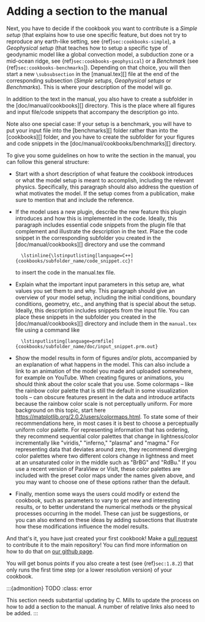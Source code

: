 # Adding a section to the manual

Next, you have to decide if the cookbook you want to contribute is a *Simple
setup* (that explains how to use one specific feature, but does not try to
reproduce any earth-like setting, see
{ref}`sec:cookbooks-simple`), a *Geophysical setup* (that
teaches how to setup a specific type of geodynamic model like a global
convection model, a subduction zone or a mid-ocean ridge, see
{ref}`sec:cookbooks-geophysical`) or a *Benchmark* (see
{ref}`sec:cookbooks-benchmarks`]). Depending on that choice,
you will then start a new `\subsubsection` in the [manual.tex][] file at the
end of the corresponding subsection (*Simple setups*, *Geophysical setups* or
*Benchmarks*). This is where your description of the model will go.

In addition to the text in the manual, you also have to create a subfolder in
the [doc/manual/cookbooks][] directory. This is the place where all figures
and input file/code snippets that accompany the description go into.

Note also one special case: If your setup is a benchmark, you will have to put
your input file into the [benchmarks][] folder rather than into the
[cookbooks][] folder, and you have to create the subfolder for your figures
and code snippets in the [doc/manual/cookbooks/benchmarks][] directory.

To give you some guidelines on how to write the section in the manual, you can
follow this general structure:

-   Start with a short description of what feature the cookbook introduces or
    what the model setup is meant to accomplish, including the relevant
    physics. Specifically, this paragraph should also address the question of
    what motivates the model. If the setup comes from a publication, make sure
    to mention that and include the reference.

-   If the model uses a new plugin, describe the new feature this plugin
    introduces and how this is implemented in the code. Ideally, this
    paragraph includes essential code snippets from the plugin file that
    complement and illustrate the description in the text. Place the code
    snippet in the corresponding subfolder you created in the
    [doc/manual/cookbooks][] directory and use the command

          \lstinline{\lstinputlisting[language=C++]{cookbooks/subfolder_name/code_snippet.cc}!

    to insert the code in the manual.tex file.

-   Explain what the important input parameters in this setup are, what values
    you set them to and why. This paragraph should give an overview of your
    model setup, including the initial conditions, boundary conditions,
    geometry, etc., and anything that is special about the setup. Ideally,
    this description includes snippets from the input file. You can place
    these snippets in the subfolder you created in the
    [doc/manual/cookbooks][] directory and include them in the `manual.tex`
    file using a command like

          \lstinputlisting[language=prmfile]{cookbooks/subfolder_name/doc/input_snippet.prm.out}

-   Show the model results in form of figures and/or plots, accompanied by an
    explanation of what happens in the model. This can also include a link to
    an animation of the model you made and uploaded somewhere, for example on
    YouTube. When creating figures or animations, you should think about the
    color scale that you use. Some colormaps &ndash; like the rainbow color
    palette that is still the default in some visualization tools &ndash; can
    obscure features present in the data and introduce artifacts because the
    rainbow color scale is not perceptually uniform. For more background on
    this topic, start here
    <https://matplotlib.org/2.0.2/users/colormaps.html>. To state some of their
    recommendations here, in most cases it is best to choose a perceptually
    uniform color palette. For representing information that has ordering,
    they recommend sequential color palettes that change in lightness/color
    incrementally like "viridis," "inferno,"
    "plasma" and "magma." For representing data that
    deviates around zero, they recommend diverging color palettes where two
    different colors change in lightness and meet at an unsaturated color in
    the middle such as "BrBG" and "RdBu." If you use a
    recent version of ParaView or VisIt, these color palettes are included
    with the preset color maps under the names given above, and you may want
    to choose one of these options rather than the default.

-   Finally, mention some ways the users could modify or extend the cookbook,
    such as parameters to vary to get new and interesting results, or to
    better understand the numerical methods or the physical processes
    occurring in the model. These can just be suggestions, or you can also
    extend on these ideas by adding subsections that illustrate how these
    modifications influence the model results.

And that's it, you have just created your first cookbook! Make a [pull
request](https://docs.github.com/en/get-started/quickstart/github-flow) to contribute it to the main repository! You can find more
information on how to do that on [our github page](https://github.com/geodynamics/aspect/blob/main/CONTRIBUTING.md).

You will get bonus points if you also create a test (see
{ref}`sec:1.8.2`) that only runs the first time step (or a lower
resolution version) of your cookbook.

:::{admonition} TODO
:class: error

This section needs substantial updating by C. Mills to update the process on how to add a section to the manual.
A number of relative links also need to be added.
:::
